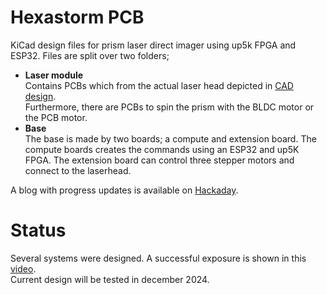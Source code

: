 # Hexastorm PCB
KiCad design files for prism laser direct imager using up5k FPGA and ESP32.
Files are split over two folders;
 * **Laser module**  
    Contains PCBs which from the actual laser head depicted in  [CAD design](https://github.com/hstarmans/hexastorm_design).  
    Furthermore, there are PCBs to spin the prism with the BLDC motor or the PCB motor.
 * **Base**  
    The base is made by two boards; a compute and extension board.
    The compute boards creates the commands using an ESP32 and up5K FPGA. 
    The extension board can control three stepper motors and connect to the laserhead.  
    
A blog with progress updates is available on [Hackaday](https://hackaday.io/project/21933-open-hardware-fast-high-resolution-laser). 

# Status
Several systems were designed. A successful exposure is shown in this [video](https://youtu.be/dR09Tev0cPk).  
Current design will be tested in december 2024.
